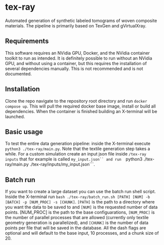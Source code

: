 # tex-ray
Automated generation of synthetic labeled tomograms of woven composite materials.
The pipeline is primarily based on TexGen and gVirtualXray.

## Requirements
This software requires an NVidia GPU, Docker, and the NVidia container toolkit
to run as intended. It is definitely possible to run without an NVidia GPU, and
without using a container, but this requires the installation of several
dependencies manually. This is not recommended and is not documented. 

## Installation
Clone the repo navigate to the repository root directory and run
```docker compose up```.
This will pull the required docker base image, install or build all
dependencies. When the container is finished building an X-terminal will be
launched.

## Basic usage
To test the entire data generation pipeline: inside the X-terminal execute
```python3 ./tex-ray/main.py```. Note that the textile generation step takes a
while. For a custom simulation create an input json file inside
```/tex-ray inputs``` that for example is called
```my_input.json`` and run 
```python3 ./tex-ray/main.py ./tex-ray/inputs/my_input.json```.

## Batch run
If you want to create a large dataset you can use the batch run 
shell script. Inside the X-terminal run 
```bash ./tex-ray/batch_run.sh [PATH] [NUM] -b [BATCH] -p [NUM_PROC] -s [CHUNK]```.
```[PATH]``` is the path to a directory where you want the data to be saved to and
```[NUM]``` is the requested number of data points. [NUM_PROC] is the path to the
base configuarations, ```[NUM_PROC]``` is the number of parallel processes that
are allowed (currently only textile geometry generation is parallelized), and
```[CHUNK]``` is the number of data points per file that will be saved in
the database. All the dash flags are optional and will default to the base input,
10 processes, and a chunk size of 20.
